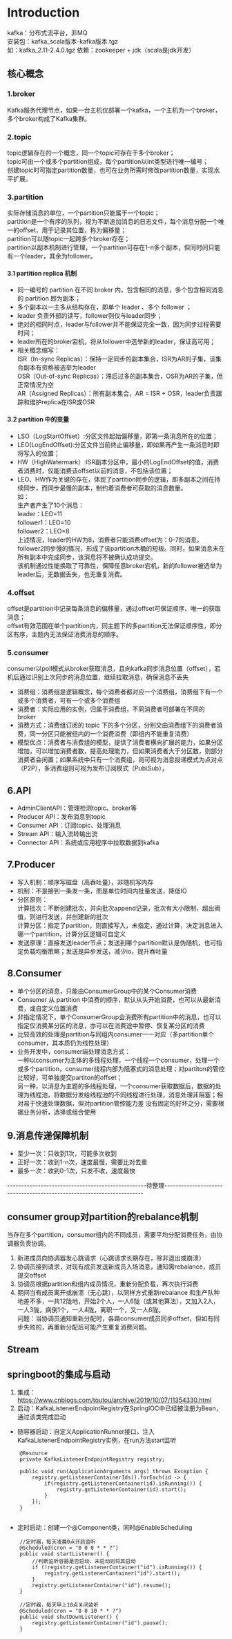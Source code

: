 # Introduction
kafka：分布式流平台，非MQ   
安装包：kafka_scala版本-kafka版本.tgz   
如：kafka_2.11-2.4.0.tgz
依赖：zookeeper + jdk（scala是jdk开发）

## 核心概念
### 1.broker
Kafka服务代理节点，如果一台主机仅部署一个kafka，一个主机为一个broker，多个broker构成了Kafka集群。

### 2.topic
topic逻辑存在的一个概念，同一个topic可存在于多个broker；   
topic可由一个或多个partition组成，每个partition以int类型进行唯一编号；   
创建topic时可指定partition数量，也可在业务所需时修改partition数量，实现水平扩展。

### 3.partition
实际存储消息的单位，一个partition只能属于一个topic；   
partition是一个有序的队列，视为不断追加消息的日志文件，每个消息分配一个唯一的offset，用于记录其位置，称为偏移量；   
partition可以随topic一起跨多个broker存在；    
partition以副本机制进行管理，一个partition可存在1-n多个副本，但同时间只能有一个leader，其余为follower。

#### 3.1 partition replica 机制
- 同一编号的 partition 在不同 broker 内，包含相同的消息，多个包含相同消息的 partition 即为副本；   
- 多个副本以一主多从结构存在，即单个 leader 、多个 follower ；   
- leader 负责外部的读写，follower则仅与leader同步；   
- 绝对的相同时点，leader与follower并不能保证完全一致，因为同步过程需要时间；   
- leader所在的broker宕机，将从follower中选举新的leader，保证高可用；   
- 相关概念缩写：   
ISR（In-sync Replicas）：保持一定同步的副本集合，ISR为AR的子集，该集合副本有资格被选举为leader     
OSR（Out-of-sync Replicas）：滞后过多的副本集合，OSR为AR的子集，但正常情况为空    
AR（Assigned Replicas）：所有副本集合，AR = ISR + OSR，leader负责跟踪和维护replica在ISR或OSR   

#### 3.2 partition 中的变量
- LSO（LogStartOffset）:分区文件起始偏移量，即第一条消息所在的位置；   
- LEO(LogEndOffset):分区文件当前终止偏移量，即如果再产生一条消息时即将写入的位置；   
- HW（HighWatermark）:ISR副本分区中，最小的LogEndOffset的值，消费者消费时，仅能消费该offset以前的消息，不包括该位置；     
- LEO、HW作为关键的存在，体现了partition同步的逻辑，即多副本之间在持续同步，而同步最慢的副本，制约着消费者可获取的消息数量。   
如：   
生产者产生了10个消息：   
leader：LEO=11   
follower1：LEO=10   
follower2：LEO=8   
上述情况，leader的HW为8，消费者只能消费offset为：0-7的消息。follower2同步慢的情况，形成了该partition木桶的短板。同时，如果消息未在所有副本中完成同步，该消息将不被确认成功提交。     
该机制通过性能换取了可靠性，保障任意broker宕机，新的follower被选举为leader后，无数据丢失，也无重复消费。

### 4.offset
offset是partition中记录每条消息的偏移量，通过offset可保证顺序、唯一的获取消息；   
offset有效范围在单个partition内，同主题下的多partition无法保证顺序性，即分区有序，主题内无法保证消费消息的顺序。

### 5.consumer
consumer以poll模式从broker获取消息，且向kafka同步消息位置（offset），宕机后通过识别上次同步的消息位置，继续拉取消息，确保消息不丢失
- 消费组：消费组是逻辑概念，每个消费者都对应一个消费组，消费组下有一个或多个消费者，可有一个或多个消费组
- 消费者：实际应用的实例，归属于消费组，不同消费者可部署在不同的 broker
- 消费方式：消费组订阅的 topic 下的多个分区，分别交由消费组下的消费者消费，同一分区只能被组内的一个消费消费（即组内不能重复消费）
- 模型优点：消费者与消费组的模型，提供了消费者横向扩展的能力，如果分区增加，可以增加消费者数，提高处理能力，但如果消费者大于分区数，则部分消费者会闲置；如果系统中只有一个消费组，则可视为消息投递模式为点对点（P2P），多消费组则可视为发布订阅模式（Pub\Sub），

## 6.API
- AdminClientAPI：管理检测topic、broker等
- Producer API：发布消息到topic
- Consumer API：订阅topic、处理消息
- Stream API：输入流转输出流
- Connector API：系统或应用程序中拉取数据到kafka

## 7.Producer
- 写入机制：顺序写磁盘（高吞吐量），非随机写内存
- 机制：不是接到一条发一条，而是单位时间内批量发送，降低IO
- 分区原则：   
计算批次：不断创建批次，并向批次append记录，批次有大小限制，超出阀值，则进行发送，并创建新的批次   
计算分区：指定了partition，则直接写入，未指定，通过计算，决定消息进入哪一个partition，计算分区逻辑可自定义   
- 发送原理：直接发送leader节点；发送到哪个partition默认是伪随机，也可指定负载均衡策略；发送是异步发送，减少io，提升吞吐量

## 8.Consumer
- 单个分区的消息，只能由ConsumerGroup中的某个Consumer消费
- Consumer 从 partition 中消费的顺序，默认从头开始消费，也可以从最新消费，或自定义位置消费
- 非指定情况下，单个ConsumerGroup会消费所有partition中的消息，也可以指定仅消费某分区的消息，亦可以在消费途中暂停、恢复某分区的消费
- 比较高效的处理是partition与同组内consumer一一对应（多partition单个consumer，其本质仍为线性处理）
- 业务开发中，consumer端处理消息方式：   
一种以consumer为主体的多线程处理，一个线程一个consumer，处理一个或多个partition，consumer线程内部为阻塞式的消息处理；对partiton的管控比较好，可单独提交partiton的offset；   
另一种，以消息为主题的多线程处理，一个consumer获取数据后，数据的处理为线程池，将数据分发给线程池的不同线程进行处理，消息处理非阻塞；相对易于快速处理数据，但对partition管控能力差
没有固定的好坏之分，需要根据业务分析，选择或组合使用

## 9.消息传递保障机制
- 至少一次：只收到1次，可能多次收到
- 正好一次：收到1-n次，速度最慢，需要比对去重
- 最多一次：收到0-1次，只发不收，速度最快

--------------------------------------------------待整理----------------------------------------------------------------------
## consumer group对partition的rebalance机制
当存在多个partition，consumer组内的不同成员，需要平均分配消费任务，由协调器负责协调。   
1. 新进成员向协调器发心跳请求（心跳请求长期存在，除非退出或崩溃）
2. 协调员接到请求，对现有成员发送新成员入场消息，通知需rebalance，成员提交offset
3. 协调员根据partition和组内成员情况，重新分配负载，再次执行消费
4. 期间当有成员离开或崩溃（无心跳），以同样方式重新rebalance
和生产队种地差不多，一共12陇地，开始2个人，一人6陇（或其他算法），又加入2人，一人3陇，病倒1个，一人4陇，离职一个，又一人6陇。   
问题：当协调员通知重新分配时，各路consumer成员同步offset，但如有同步失败的，再重新分配后可能产生重复消费问题。

## Stream


## springboot的集成与启动
1. 集成：https://www.cnblogs.com/toutou/archive/2019/10/07/11354330.html   
2. 启动：KafkaListenerEndpointRegistry在SpringIOC中已经被注册为Bean，通过该类完成启动
- 随容器启动：自定义ApplicationRunner接口，注入KafkaListenerEndpointRegistry实例，在run方法start监听
```
    @Resource
    private KafkaListenerEndpointRegistry registry;
    
    public void run(ApplicationArguments args) throws Exception {
        registry.getListenerContainerIds().forEach(id -> {
            if(registry.getListenerContainer(id).isRunning()) {
                registry.getListenerContainer(id).start();
            }
        });
    }
    
```
- 定时启动：创建一个@Component类，同时@EnableScheduling
```
    //定时器，每天凌晨0点开启监听
    @Scheduled(cron = "0 0 0 * * ?")
    public void startListener() {
        //判断监听容器是否启动，未启动则将其启动
        if (!registry.getListenerContainer("id").isRunning()) {
            registry.getListenerContainer("id").start();
        }
        registry.getListenerContainer("id").resume();
    }

    //定时器，每天早上10点关闭监听
    @Scheduled(cron = "0 0 10 * * ?")
    public void shutDownListener() {
        registry.getListenerContainer("id").pause();
    }
```
